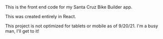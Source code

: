 This is the front end code for my Santa Cruz Bike Builder app. 

This was created entirely in React. 

This project is not optimized for tablets or mobile as of 9/20/21. I'm a busy man, I'll get to it! 
